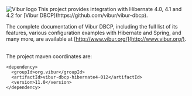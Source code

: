 <img align="left" src="http://www.vibur.org/img/vibur-130x130.png" alt="Vibur logo"> 
This project provides integration with Hibernate 4.0, 4.1 and 4.2 for [Vibur DBCP](https://github.com/vibur/vibur-dbcp).

The complete documentation of Vibur DBCP, including the full list of its features, various configuration 
examples with Hibernate and Spring, and many more, are available at [http://www.vibur.org/](http://www.vibur.org/).

<br>
The project maven coordinates are:

```
<dependency>
  <groupId>org.vibur</groupId>
  <artifactId>vibur-dbcp-hibernate4-012</artifactId>
  <version>11.0</version>
</dependency>   
```

